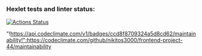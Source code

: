 ### Hexlet tests and linter status:
[![Actions Status](https://github.com/nikitos3000/frontend-project-44/workflows/hexlet-check/badge.svg)](https://github.com/nikitos3000/frontend-project-44/actions)

"!https://api.codeclimate.com/v1/badges/ccd8f8709324a5d8cd62/maintainability!":https://codeclimate.com/github/nikitos3000/frontend-project-44/maintainability